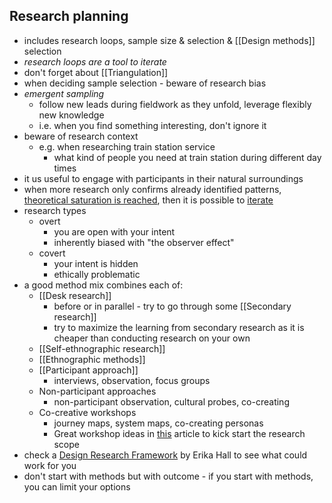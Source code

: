 ## Research planning
- includes research loops, sample size & selection & [[Design methods]] selection
- _research loops are a tool to iterate_
- don't forget about [[Triangulation]]
- when deciding sample selection - beware of research bias
- _emergent sampling_
	- follow new leads during fieldwork as they unfold, leverage flexibly new knowledge
	- i.e. when you find something interesting, don't ignore it
- beware of research context
	- e.g. when researching train station service
		- what kind of people you need at train station during different day times
- it us useful to engage with participants in their natural surroundings
- when more research only confirms already identified patterns, [theoretical saturation is reached](https://dovetail.com/research/data-saturation/), then it is possible to [iterate](https://medium.com/idinsight-blog/the-case-for-iteration-in-qualitative-research-design-e07ed1314756)
- research types
	- overt
		- you are open with your intent
		- inherently biased with "the observer effect"
	- covert
		- your intent is hidden
		- ethically problematic
- a good method mix combines each of:
	- [[Desk research]]
		- before or in parallel - try to go through some [[Secondary research]]
		- try to maximize the learning from secondary research as it is cheaper than conducting research on your own
	- [[Self-ethnographic research]]
	- [[Ethnographic methods]]
	- [[Participant approach]]
		- interviews, observation, focus groups
	- Non-participant approaches
		- non-participant observation, cultural probes, co-creating
	- Co-creative workshops
		- journey maps, system maps, co-creating personas
		- Great workshop ideas in [this](https://dovetail.com/blog/researching-right-thing-versus-researching-thing-right/) article to kick start the research scope
- check a [Design Research Framework](https://www.muledesign.com/blog/design-research-framework) by Erika Hall to see what could work for you
- don't start with methods but with outcome - if you start with methods, you can limit your options